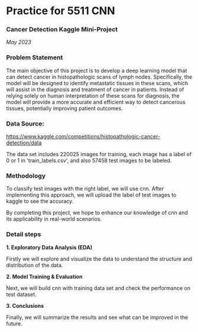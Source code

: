 # Practice for 5511 CNN 
### Cancer Detection Kaggle Mini-Project

*May 2023*



### **Problem Statement**

The main objective of this project is to develop a deep learning model that can detect cancer in histopathologic scans of lymph nodes. Specifically, the model will be designed to identify metastatic tissues in these scans, which will assist in the diagnosis and treatment of cancer in patients. Instead of relying solely on human interpretation of these scans for diagnosis, the model will provide a more accurate and efficient way to detect cancerous tissues, potentially improving patient outcomes.



### **Data Source:**

https://www.kaggle.com/competitions/histopathologic-cancer-detection/data


The data set includes 220025 images for training, each image has a label of 0 or 1 in 'train_labels.csv', and also 57458 test images to be labeled.




### **Methodology**

To classify test images with the right label, we will use cnn. After implementing this approach, we will upload the label of test images to kaggle to see the accuracy.

By completing this project, we hope to enhance our knowledge of cnn and its applicability in real-world scenarios.


### **Detail steps** 


**1. Exploratory Data Analysis (EDA)** 

Firstly we will explore and visualize the data to understand the structure and distribution of the data.  

**2. Model Training & Evaluation**

Next, we will build cnn with training data set and check the performance on test dataset. 

**3. Conclusions**

Finally, we will summarize the results and see what can be improved in the future. 
